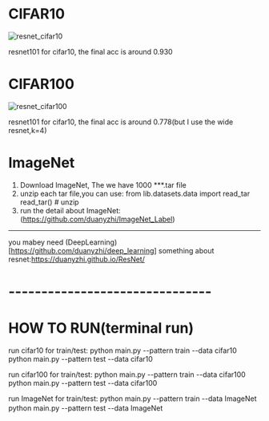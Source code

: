 # CIFAR10
![resnet_cifar10](https://i.imgur.com/ifynl8t.png)

resnet101 for cifar10, 
the final acc is around 0.930
# CIFAR100
![resnet_cifar100](https://i.imgur.com/MhOd9Yu.png)

resnet101 for cifar10, 
the final acc is around 0.778(but I use the wide resnet,k=4)
# ImageNet
1. Download ImageNet, The we have 1000 ***.tar file
2. unzip each tar file,you can use:
   from lib.datasets.data import read_tar
   read_tar()    # unzip
3. run 
the detail about ImageNet:(https://github.com/duanyzhi/ImageNet_Label)
-------------------------------------------------------------------------------
you mabey need (DeepLearning)[https://github.com/duanyzhi/deep_learning]
something about resnet:https://duanyzhi.github.io/ResNet/
# -------------------------------
# HOW TO RUN(terminal run)
run cifar10 for train/test:
    python main.py --pattern train --data cifar10
    python main.py --pattern test --data cifar10
    
run cifar100 for train/test:
    python main.py --pattern train --data cifar100
    python main.py --pattern test --data cifar100
    
run ImageNet for train/test:
    python main.py --pattern train --data ImageNet
    python main.py --pattern test --data ImageNet　
